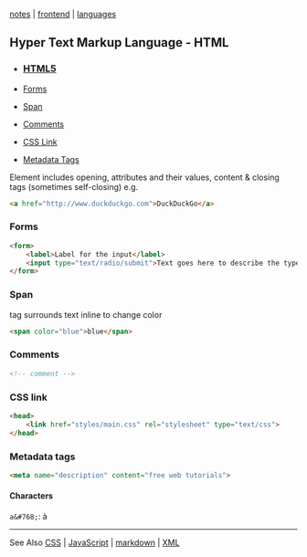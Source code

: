 [notes](../index.md) | [frontend](../frontend.md) | [languages](code.md)

## Hyper Text Markup Language - HTML
- ### [HTML5](HTML5.md)


- [Forms](#forms)
- [Span](#span)
- [Comments](#comments)
- [CSS Link](#css-link)
- [Metadata Tags](#metadata-tags)


Element includes opening,  attributes and their values, content & closing tags (sometimes self-closing)
e.g.

```html
<a href="http://www.duckduckgo.com">DuckDuckGo</a>
```

### Forms
```html
<form>
    <label>Label for the input</label>
    <input type="text/radio/submit">Text goes here to describe the type of input asked for..
</form>
```

### Span
<span> tag surrounds text inline to change color
```html
<span color="blue">blue</span>
```

### Comments
```html
<!-- comment -->
```

### CSS link
```html
<head>
    <link href="styles/main.css" rel="stylesheet" type="text/css">
</head>
```

### Metadata tags
```html
<meta name="description" content="free web tutorials">
```

#### Characters
`a&#768;`: a&#768;

---

See Also [CSS](../CSS/index.md) | [JavaScript](../javascript/index.md) | [markdown](../markdown.md) | [XML](../XML.md)
